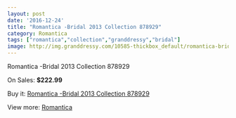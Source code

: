 ```yaml
---
layout: post
date: '2016-12-24'
title: "Romantica -Bridal 2013 Collection 878929"
category: Romantica
tags: ["romantica","collection","granddressy","bridal"]
image: http://img.granddressy.com/10585-thickbox_default/romantica-bridal-2013-collection-878929.jpg
---
```

Romantica -Bridal 2013 Collection 878929

On Sales: **$222.99**
<a href="https://www.granddressy.com/en/romantica/9703-romantica-bridal-2013-collection-878929.html"><amp-img layout="responsive" width="600" height="600" src="//img.granddressy.com/10585-thickbox_default/romantica-bridal-2013-collection-878929.jpg" alt="Romantica -Bridal 2013 Collection 878929 0" /></a>

Buy it: [Romantica -Bridal 2013 Collection 878929](https://www.granddressy.com/en/romantica/9703-romantica-bridal-2013-collection-878929.html "Romantica -Bridal 2013 Collection 878929")

View more: [Romantica](https://www.granddressy.com/en/287-romantica "Romantica")